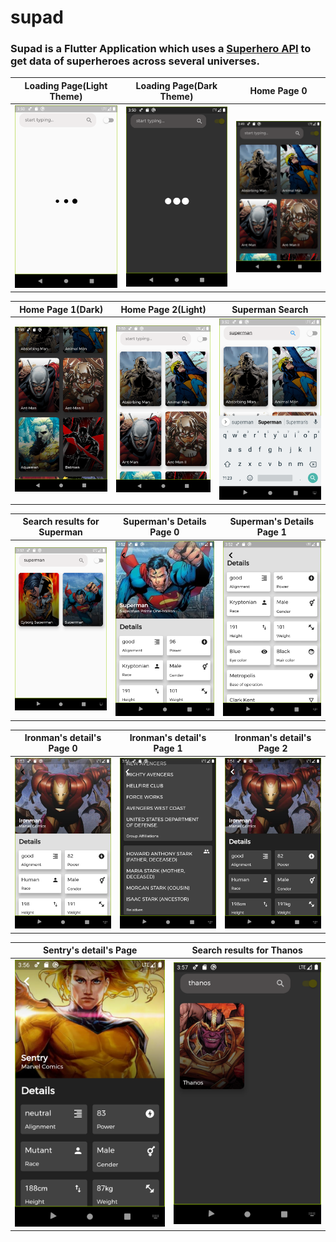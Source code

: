 # supad

### Supad is a Flutter Application which uses a [Superhero API](https://superheroapi.com/) to get data of superheroes across several universes. 

|Loading Page(Light Theme)|Loading Page(Dark Theme)|Home Page 0|
|:---:|:---:|:---:|
|![img](screenshots/loadinglight.png)|![img](screenshots/loadingdark.png)|![](screenshots/home0.png)|

|Home Page 1(Dark)|Home Page 2(Light)|Superman Search|
|:---:|:---:|:---:|
|![img](screenshots/homedark.png)|![img](screenshots/homelight.png)|![](screenshots/supermansearch.png)|

|Search results for Superman|Superman's Details Page 0|Superman's Details Page 1|
|:---:|:---:|:---:|
|![](screenshots/supermanresults.png)|![img](screenshots/supermandeets0.png)|![img](screenshots/supermandeets.png)|

|Ironman's detail's Page 0|Ironman's detail's Page 1|Ironman's detail's Page 2|
|:---:|:---:|:---:|
|![](screenshots/ironmandeets.png)|![img](screenshots/ironmandeets1.png)|![img](screenshots/ironmandeetsdark.png)|

|Sentry's detail's Page|Search results for Thanos|
|:---:|:---:|
|![](screenshots/sentrydeets.png)|![img](screenshots/thanossearch.png)|
